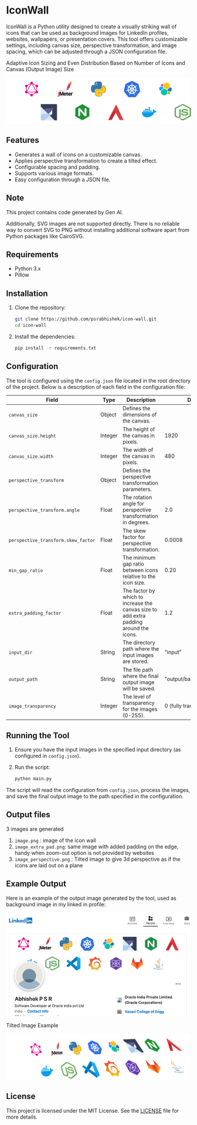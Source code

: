 # IconWall

IconWall is a Python utility designed to create a visually striking wall of icons that can be used as background images for LinkedIn profiles, websites, wallpapers, or presentation covers. This tool offers customizable settings, including canvas size, perspective transformation, and image spacing, which can be adjusted through a JSON configuration file.

Adaptive Icon Sizing and Even Distribution Based on Number of Icons and Canvas (Output Image) Size

![Dynamic Sizing](examples/dynamic_sizing.gif)

## Features

- Generates a wall of icons on a customizable canvas.
- Applies perspective transformation to create a tilted effect.
- Configurable spacing and padding.
- Supports various image formats.
- Easy configuration through a JSON file.

## Note

This project contains code generated by Gen AI.

Additionally, SVG images are not supported directly. There is no reliable way to convert SVG to PNG without installing
additional software apart from Python packages like CairoSVG.

## Requirements

- Python 3.x
- Pillow

## Installation

1. Clone the repository:

   ```bash
   git clone https://github.com/psrabhishek/icon-wall.git
   cd icon-wall
   ```

2. Install the dependencies:

   ```bash
   pip install -r requirements.txt
   ```

## Configuration

The tool is configured using the `config.json` file located in the root directory of the project. Below is a description
of each field in the configuration file:

| Field                               | Type    | Description                                                                            | Default Value                 |
| ----------------------------------- | ------- | -------------------------------------------------------------------------------------- | ----------------------------- |
| `canvas_size`                       | Object  | Defines the dimensions of the canvas.                                                  |                               |
| `canvas_size.height`                | Integer | The height of the canvas in pixels.                                                    | 1920                          |
| `canvas_size.width`                 | Integer | The width of the canvas in pixels.                                                     | 480                           |
| `perspective_transform`             | Object  | Defines the perspective transformation parameters.                                     |                               |
| `perspective_transform.angle`       | Float   | The rotation angle for perspective transformation in degrees.                          | 2.0                           |
| `perspective_transform.skew_factor` | Float   | The skew factor for perspective transformation.                                        | 0.0008                        |
| `min_gap_ratio`                     | Float   | The minimum gap ratio between icons relative to the icon size.                         | 0.20                          |
| `extra_padding_factor`              | Float   | The factor by which to increase the canvas size to add extra padding around the icons. | 1.2                           |
| `input_dir`                         | String  | The directory path where the input images are stored.                                  | "input"                       |
| `output_path`                       | String  | The file path where the final output image will be saved.                              | "output/background_image.png" |
| `image_transparency`                | Integer | The level of transparency for the images (0-255).                                      | 0 (fully transparent)         |

## Running the Tool

1. Ensure you have the input images in the specified input directory (as configured in `config.json`).
2. Run the script:

   ```bash
   python main.py
   ```

The script will read the configuration from `config.json`, process the images, and save the final output image to the
path specified in the configuration.

## Output files

3 images are generated

1. `image.png` : image of the icon wall
2. `image_extra_pad.png`: same image with added padding on the edge, handy when zoom-out option is not provided by websites
3. `image_perspective.png` : Tilted image to give 3d perspective as if the icons are laid out on a plane

## Example Output

Here is an example of the output image generated by the tool, used as background image in my linked in profile:

![LinkedIn Profile Example](examples/linked_in_profile.png)

Tilted Image Example

![Tilted Image Example](examples/perspective.png)

## License

This project is licensed under the MIT License. See the [LICENSE](LICENSE) file for more details.
